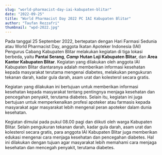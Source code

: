 ```yaml
---
slug: "world-pharmacist-day-iai-kabupaten-blitar"
date: "2022-09-25"
title: "World Pharmacist Day 2022 PC IAI Kabupaten Blitar"
author: "Taufan Rezzafri"
thumbnail: "wpd-2022.jpg"
---
```


Pada tanggal 25 September 2022, bertepatan dengan Hari Farmasi Sedunia atau World Pharmacist Day, anggota Ikatan Apoteker Indonesia (IAI) Pengurus Cabang Kabupaten Blitar melakukan kegiatan di tiga lokasi berbeda, yaitu **Pantai Serang**, **_Camp_** **Hutan Loji Kabupaten Blitar**, dan **Area Kantor Kabupaten Blitar**. Kegiatan yang dilakukan oleh anggota IAI Kabupaten Blitar diantaranya adalah memberikan informasi kesehatan kepada masyarakat terutama mengenai diabetes, melakukan pengukuran tekanan darah, kadar gula darah, asam urat dan kolesterol secara gratis.

Kegiatan yang dilakukan ini bertujuan untuk memberikan informasi kesehatan kepada masyarakat tentang pentingnya menjaga kesehatan dan pencegahan penyakit, terutama diabetes. Selain itu, kegiatan ini juga bertujuan untuk memperkenalkan profesi apoteker atau farmasis kepada masyarakat agar masyarakat lebih mengenal peran apoteker dalam dunia kesehatan.

Kegiatan dimulai pada pukul 08.00 pagi dan diikuti oleh warga Kabupaten Blitar. Selain pengukuran tekanan darah, kadar gula darah, asam urat dan kolesterol secara gratis, para anggota IAI Kabupaten Blitar juga memberikan edukasi mengenai cara menjaga kesehatan dan pencegahan diabetes. Hal ini dilakukan dengan tujuan agar masyarakat lebih memahami cara menjaga kesehatan dan mencegah penyakit, terutama diabetes.
